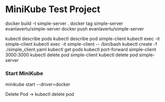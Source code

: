 # MiniKube Test Project

docker build -t simple-server .
docker tag simple-server evanlavertu/simple-server
docker push evanlavertu/simple-server

kubectl describe pods
kubectl describe pod simple-client
kubectl exec -it simple-client
kubectl exec -it simple-client -- /bin/bash
kubectl create -f ./simple_client.yaml
kubectl get pods
kubectl port-forward simple-client 3000:3000
kubectl delete pod simple-client
kubectl delete pod simple-server

### Start MiniKube

minikube start --driver=docker

Delete Pod -> kubectl delete pod <pod-name>
